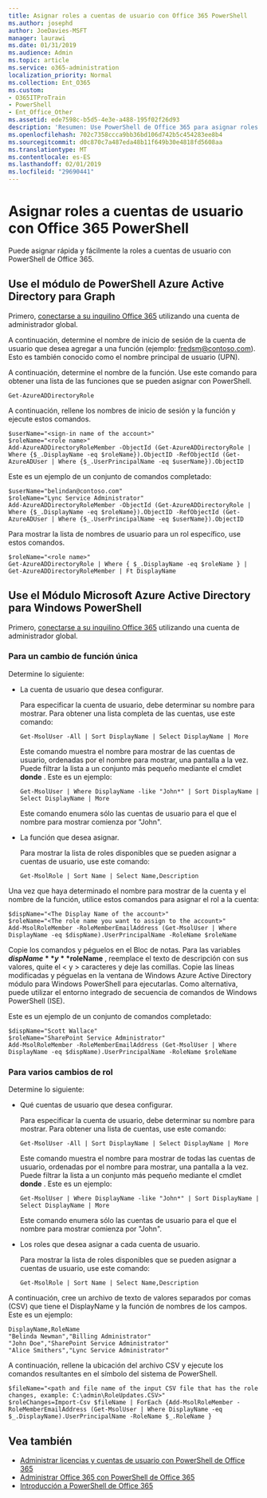 ```yaml
---
title: Asignar roles a cuentas de usuario con Office 365 PowerShell
ms.author: josephd
author: JoeDavies-MSFT
manager: laurawi
ms.date: 01/31/2019
ms.audience: Admin
ms.topic: article
ms.service: o365-administration
localization_priority: Normal
ms.collection: Ent_O365
ms.custom:
- O365ITProTrain
- PowerShell
- Ent_Office_Other
ms.assetid: ede7598c-b5d5-4e3e-a488-195f02f26d93
description: 'Resumen: Use PowerShell de Office 365 para asignar roles a cuentas de usuario.'
ms.openlocfilehash: 702c7358ccca9bb36bd106d742b5c454283ee8b4
ms.sourcegitcommit: d0c870c7a487eda48b11f649b30e4818fd5608aa
ms.translationtype: MT
ms.contentlocale: es-ES
ms.lasthandoff: 02/01/2019
ms.locfileid: "29690441"
---
```

# <a name="assign-roles-to-user-accounts-with-office-365-powershell"></a>Asignar roles a cuentas de usuario con Office 365 PowerShell

Puede asignar rápida y fácilmente la roles a cuentas de usuario con PowerShell de Office 365.

## <a name="use-the-azure-active-directory-powershell-for-graph-module"></a>Use el módulo de PowerShell Azure Active Directory para Graph

Primero, [conectarse a su inquilino Office 365](connect-to-office-365-powershell.md#connect-with-the-azure-active-directory-powershell-for-graph-module) utilizando una cuenta de administrador global.
  
A continuación, determine el nombre de inicio de sesión de la cuenta de usuario que desea agregar a una función (ejemplo: fredsm@contoso.com). Esto es también conocido como el nombre principal de usuario (UPN).

A continuación, determine el nombre de la función. Use este comando para obtener una lista de las funciones que se pueden asignar con PowerShell.

````
Get-AzureADDirectoryRole
````

A continuación, rellene los nombres de inicio de sesión y la función y ejecute estos comandos.
  
```
$userName="<sign-in name of the account>"
$roleName="<role name>"
Add-AzureADDirectoryRoleMember -ObjectId (Get-AzureADDirectoryRole | Where {$_.DisplayName -eq $roleName}).ObjectID -RefObjectId (Get-AzureADUser | Where {$_.UserPrincipalName -eq $userName}).ObjectID
```

Este es un ejemplo de un conjunto de comandos completado:
  
```
$userName="belindan@contoso.com"
$roleName="Lync Service Administrator"
Add-AzureADDirectoryRoleMember -ObjectId (Get-AzureADDirectoryRole | Where {$_.DisplayName -eq $roleName}).ObjectID -RefObjectId (Get-AzureADUser | Where {$_.UserPrincipalName -eq $userName}).ObjectID
```

Para mostrar la lista de nombres de usuario para un rol específico, use estos comandos.

```
$roleName="<role name>"
Get-AzureADDirectoryRole | Where { $_.DisplayName -eq $roleName } | Get-AzureADDirectoryRoleMember | Ft DisplayName
```

## <a name="use-the-microsoft-azure-active-directory-module-for-windows-powershell"></a>Use el Módulo Microsoft Azure Active Directory para Windows PowerShell

Primero, [conectarse a su inquilino Office 365](connect-to-office-365-powershell.md#connect-with-the-microsoft-azure-active-directory-module-for-windows-powershell) utilizando una cuenta de administrador global.
  
### <a name="for-a-single-role-change"></a>Para un cambio de función única

Determine lo siguiente:
  
- La cuenta de usuario que desea configurar.
    
    Para especificar la cuenta de usuario, debe determinar su nombre para mostrar. Para obtener una lista completa de las cuentas, use este comando:
    
  ```
  Get-MsolUser -All | Sort DisplayName | Select DisplayName | More
  ```

    Este comando muestra el nombre para mostrar de las cuentas de usuario, ordenadas por el nombre para mostrar, una pantalla a la vez. Puede filtrar la lista a un conjunto más pequeño mediante el cmdlet **donde** . Este es un ejemplo:
    
  ```
  Get-MsolUser | Where DisplayName -like "John*" | Sort DisplayName | Select DisplayName | More
  ```

    Este comando enumera sólo las cuentas de usuario para el que el nombre para mostrar comienza por "John".
    
- La función que desea asignar.
    
    Para mostrar la lista de roles disponibles que se pueden asignar a cuentas de usuario, use este comando:
    
  ```
  Get-MsolRole | Sort Name | Select Name,Description
  ```

Una vez que haya determinado el nombre para mostrar de la cuenta y el nombre de la función, utilice estos comandos para asignar el rol a la cuenta:
  
```
$dispName="<The Display Name of the account>"
$roleName="<The role name you want to assign to the account>"
Add-MsolRoleMember -RoleMemberEmailAddress (Get-MsolUser | Where DisplayName -eq $dispName).UserPrincipalName -RoleName $roleName
```

Copie los comandos y péguelos en el Bloc de notas. Para las variables **$dispName** y **$roleName** , reemplace el texto de descripción con sus valores, quite el \< y > caracteres y deje las comillas. Copie las líneas modificadas y péguelas en la ventana de Windows Azure Active Directory módulo para Windows PowerShell para ejecutarlas. Como alternativa, puede utilizar el entorno integrado de secuencia de comandos de Windows PowerShell (ISE).
  
Este es un ejemplo de un conjunto de comandos completado:
  
```
$dispName="Scott Wallace"
$roleName="SharePoint Service Administrator"
Add-MsolRoleMember -RoleMemberEmailAddress (Get-MsolUser | Where DisplayName -eq $dispName).UserPrincipalName -RoleName $roleName
```

### <a name="for-multiple-role-changes"></a>Para varios cambios de rol

Determine lo siguiente:
  
- Qué cuentas de usuario que desea configurar.
    
    Para especificar la cuenta de usuario, debe determinar su nombre para mostrar. Para obtener una lista de cuentas, use este comando:
    
  ```
  Get-MsolUser -All | Sort DisplayName | Select DisplayName | More
  ```

    Este comando muestra el nombre para mostrar de todas las cuentas de usuario, ordenadas por el nombre para mostrar, una pantalla a la vez. Puede filtrar la lista a un conjunto más pequeño mediante el cmdlet **donde** . Este es un ejemplo:
    
  ```
  Get-MsolUser | Where DisplayName -like "John*" | Sort DisplayName | Select DisplayName | More
  ```

    Este comando enumera sólo las cuentas de usuario para el que el nombre para mostrar comienza por "John".
    
- Los roles que desea asignar a cada cuenta de usuario.
    
    Para mostrar la lista de roles disponibles que se pueden asignar a cuentas de usuario, use este comando:
    
  ```
  Get-MsolRole | Sort Name | Select Name,Description
  ```

A continuación, cree un archivo de texto de valores separados por comas (CSV) que tiene el DisplayName y la función de nombres de los campos. Este es un ejemplo:
  
```
DisplayName,RoleName
"Belinda Newman","Billing Administrator"
"John Doe","SharePoint Service Administrator"
"Alice Smithers","Lync Service Administrator"
```

A continuación, rellene la ubicación del archivo CSV y ejecute los comandos resultantes en el símbolo del sistema de PowerShell.
  
```
$fileName="<path and file name of the input CSV file that has the role changes, example: C:\admin\RoleUpdates.CSV>"
$roleChanges=Import-Csv $fileName | ForEach {Add-MsolRoleMember -RoleMemberEmailAddress (Get-MsolUser | Where DisplayName -eq $_.DisplayName).UserPrincipalName -RoleName $_.RoleName }

```

## <a name="see-also"></a>Vea también

- [Administrar licencias y cuentas de usuario con PowerShell de Office 365](manage-user-accounts-and-licenses-with-office-365-powershell.md)
- [Administrar Office 365 con PowerShell de Office 365](manage-office-365-with-office-365-powershell.md)
- [Introducción a PowerShell de Office 365](getting-started-with-office-365-powershell.md)
